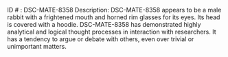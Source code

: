 ID # : DSC-MATE-8358
Description: DSC-MATE-8358 appears to be a male rabbit with a frightened mouth and horned rim glasses for its eyes. Its head is covered with a hoodie. DSC-MATE-8358 has demonstrated highly analytical and logical thought processes in interaction with researchers. It has a tendency to argue or debate with others, even over trivial or unimportant matters.
